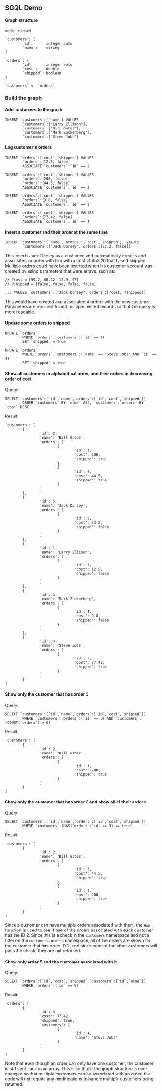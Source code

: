## SGQL Demo

#### Graph structure
```
mode: closed

`customers`: [
        `id`:      integer auto
        `name`:    string
]

`orders`: [
        `id`:      integer auto
        `cost`:    double
        `shipped`: boolean
]

`customers` <- `orders`
```

### Build the graph

#### Add customers to the graph
```
INSERT `customers`:[`name`] VALUES
        `customers`:["Larry Ellison"],
        `customers`:["Bill Gates"],
        `customers`:["Mark Zuckerberg"],
        `customers`:["Steve Jobs"]
```

#### Log customer's orders
```
INSERT `orders`:[`cost`,`shipped`] VALUES
        `orders`:[12.5, false]
        ASSOCIATE `customers`:`id` == 1
```

```
INSERT `orders`:[`cost`,`shipped`] VALUES
        `orders`:[200, false],
        `orders`:[44.5, false]
        ASSOCIATE `customers`:`id` == 2
```

```
INSERT `orders`:[`cost`,`shipped`] VALUES
        `orders`:[9.8, false]
        ASSOCIATE `customers`:`id` == 3
```

```
INSERT `orders`:[`cost`,`shipped`] VALUES
        `orders`:[77.42, false]
        ASSOCIATE `customers`:`id` == 4
```


#### Insert a customer and their order at the same time
```
INSERT `customers`:[`name`,`orders`:[`cost`,`shipped`]] VALUES
        `customers`:["Jack Dorsey",`orders`:[53.2, false]]
```
This inserts Jack Dorsey as a customer, and automatically creates and associates an order with him with a cost of $53.20 that hasn't shipped.  Multiple orders could have been inserted when his customer account was created by using parameters that were arrays, such as:
```
// ?cost = [59.2, 60.22, 12.9, 97]
// ?shipped = [false, false, false, false]

... VALUES `customers`:["Jack Dorsey",`orders`:[?cost, ?shipped]]
```
This would have created and associated 4 orders with the new customer.  Parameters are required to add multiple nested records so that the query is more readable.

#### Update some orders to shipped

```
UPDATE `orders`
        WHERE `orders`.`customers`:(`id` == 2)
        SET `shipped` = true
```

```
UPDATE `orders`
        WHERE `orders`.`customers`:(`name` == "Steve Jobs" AND `id` == 4)
        SET `shipped` = true
```

#### Show all customers in alphabetical order, and their orders in decreasing order of cost
Query:
```
SELECT `customers`:[`id`,`name`,`orders`:[`id`,`cost`,`shipped`]]
        ORDER `customers` BY `name` ASC, `customers`.`orders` BY `cost` DESC
```

Result:
```
'customers': [
        {
                'id': 2,
                'name': 'Bill Gates',
                'orders': [
                        {
                                'id': 3,
                                'cost': 200,
                                'shipped': true
                        },
                        {
                                'id': 2,
                                'cost': 44.5,
                                'shipped': true
                        }
                ]
        },
        {
                'id': 5,
                'name': 'Jack Dorsey',
                'orders': [
                        {
                                'id': 6,
                                'cost': 53.2,
                                'shipped': false
                        }
                ]
        },
        {
                'id': 1,
                'name': 'Larry Ellison',
                'orders': [
                        {
                                'id': 1,
                                'cost': 12.5,
                                'shipped': false
                        }
                ]
        },
        {
                'id': 3,
                'name': 'Mark Zuckerberg',
                'orders': [
                        {
                                'id': 4,
                                'cost': 9.8,
                                'shipped': false
                        }
                ]
        },
        {
                'id': 4,
                'name': 'Steve Jobs',
                'orders': [
                        {
                                'id': 5,
                                'cost': 77.42,
                                'shipped': true
                        }
                ]
        }
]
```

#### Show only the customer that has order 3
Query:
```
SELECT `customers`:[`id`,`name`,`orders`:[`id`,`cost`,`shipped`]]
        WHERE `customers`.`orders`:(`id` == 3) AND `customers`:(COUNT(`orders`) > 0)
```

Result:
```
'customers': [
        {
                'id': 2,
                'name': 'Bill Gates',
                'orders': [
                        {
                                'id': 3,
                                'cost': 200,
                                'shipped': true
                        }
                ]
        }
]
```


#### Show only the customer that has order 3 and show all of their orders

Query:
```
SELECT `customers`:[`id`,`name`,`orders`:[`id`,`cost`,`shipped`]]
        WHERE `customers`:(HAS(`orders`:`id` == 3) == true)
```

Result:
```
'customers': [
        {
                'id': 2,
                'name': 'Bill Gates',
                'orders': [
                        {
                                'id': 2,
                                'cost': 44.5,
                                'shipped': true
                        },
                        {
                                'id': 3,
                                'cost': 200,
                                'shipped': true
                        }
                ]
        }
]
```
Since a customer can have multiple orders associated with them, the `HAS` function is used to see if one of the orders associated with each customer has the ID 2.  Since this is a check in the `customers` namespace and not a filter on the `customers.orders` namespace, all of the orders are shown for the customer that has order ID 2, and since none of the other customers will pass the check, they are not returned.

#### Show only order 5 and the customer associated with it

Query:
```
SELECT `orders`:[`id`,`cost`,`shipped`,`customers`:[`id`,`name`]]
        WHERE `orders`:(`id` == 5)
```

Result:
```
'orders': [
        {
                'id': 5,
                'cost': 77.42,
                'shipped': true,
                'customers': [
                        {
                                'id': 4,
                                'name': 'Steve Jobs'
                        }
                ]
        }
]
```
Note that even though an order can only have one customer, the customer is still sent back in an array.  This is so that if the graph structure is ever changed so that multiple customers can be associated with an order, the code will not require any modifications to handle multiple customers being returned.
